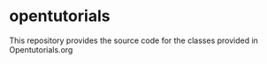 # opentutorials
 This repository provides the source code for the classes provided in Opentutorials.org
